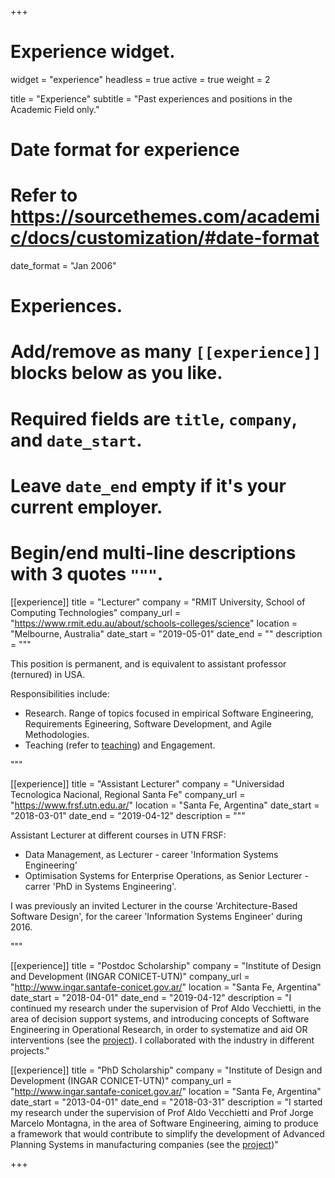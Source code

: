 +++
# Experience widget.
widget = "experience"
headless = true 
active = true 
weight = 2 

title = "Experience"
subtitle = "Past experiences and positions in the Academic Field only."

# Date format for experience
#   Refer to https://sourcethemes.com/academic/docs/customization/#date-format
date_format = "Jan 2006"

# Experiences.
#   Add/remove as many `[[experience]]` blocks below as you like.
#   Required fields are `title`, `company`, and `date_start`.
#   Leave `date_end` empty if it's your current employer.
#   Begin/end multi-line descriptions with 3 quotes `"""`.
[[experience]]
  title = "Lecturer"
  company = "RMIT University, School of Computing Technologies"
  company_url = "https://www.rmit.edu.au/about/schools-colleges/science"
  location = "Melbourne, Australia"
  date_start = "2019-05-01"
  date_end = ""
  description = """
  
  This position is permanent, and is equivalent to assistant professor (ternured) in USA. 
  
  Responsibilities include:
  
  - Research. Range of topics focused in empirical Software Engineering, Requirements Egineering, Software Development, and Agile Methodologies.
  - Teaching (refer to [teaching](/#teaching)) and Engagement.

  """

[[experience]]
  title = "Assistant Lecturer"
  company = "Universidad Tecnologica Nacional, Regional Santa Fe"
  company_url = "https://www.frsf.utn.edu.ar/"
  location = "Santa Fe, Argentina"
  date_start = "2018-03-01"
  date_end = "2019-04-12"
  description = """
  
  Assistant Lecturer at different courses in UTN FRSF:
  
  - Data Management, as Lecturer - career 'Information Systems Engineering'
  - Optimisation Systems for Enterprise Operations, as Senior Lecturer - carrer 'PhD in Systems Engineering'.
  
  I was previously an invited Lecturer in the course 'Architecture-Based Software Design', for the career 'Information Systems Engineer' during 2016.

  """
  

[[experience]]
  title = "Postdoc Scholarship"
  company = "Institute of Design and Development (INGAR CONICET-UTN)"
  company_url = "http://www.ingar.santafe-conicet.gov.ar/"
  location = "Santa Fe, Argentina"
  date_start = "2018-04-01"
  date_end = "2019-04-12"
  description = "I continued my research under the supervision of Prof Aldo Vecchietti, in the area of decision support systems, and introducing concepts of Software Engineering in Operational Research, in order to systematize and aid OR interventions (see the [project](/project/2017-softorse/)). I collaborated with the industry in different projects."
  
  

[[experience]]
  title = "PhD Scholarship"
  company = "Institute of Design and Development (INGAR CONICET-UTN)"
  company_url = "http://www.ingar.santafe-conicet.gov.ar/"
  location = "Santa Fe, Argentina"
  date_start = "2013-04-01"
  date_end = "2018-03-31"
  description = "I started my research under the supervision of Prof Aldo Vecchietti and Prof Jorge Marcelo Montagna, in the area of Software Engineering, aiming to produce a framework that would contribute to simplify the development of Advanced Planning Systems in manufacturing companies (see the [project](/project/2013-thesis/))"



+++
